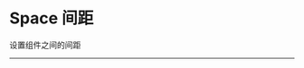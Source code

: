 # Space 间距

设置组件之间的间距

---

<script setup>
import SpaceBasicUse from "./component/space-basic-use.md"
import SpaceVerticalOffset from "./component/space-vertical-offset.md"
import SpaceSize from "./component/space-size.md"
import SpaceAlign from "./component/space-align.md"
import SpaceWrap from "./component/space-wrap.md"
import SpaceSplit from "./component/space-split.md"
import SpaceApi from "./component/space-api.md"
import SpaceTip from "./component/space-tip.md"
</script>

<space-basic-use />
<space-vertical-offset />
<space-size />
<space-align />
<space-wrap />
<space-split />
<space-api />
<space-tip />

